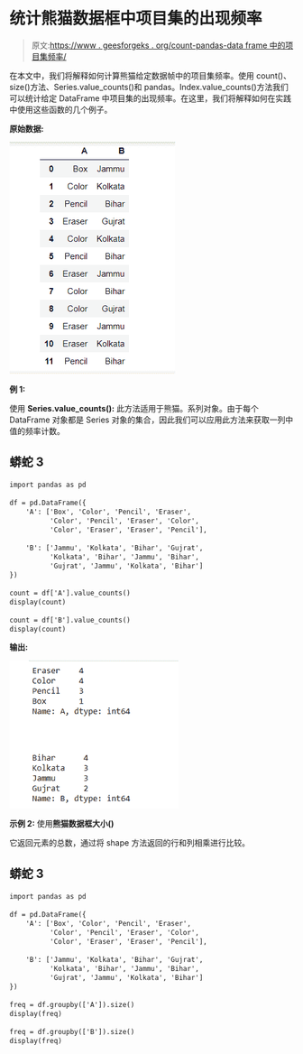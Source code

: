 # 统计熊猫数据框中项目集的出现频率

> 原文:[https://www . geesforgeks . org/count-pandas-data frame 中的项目集频率/](https://www.geeksforgeeks.org/count-frequency-of-itemsets-in-pandas-dataframe/)

在本文中，我们将解释如何计算熊猫给定数据帧中的项目集频率。使用 count()、size()方法、Series.value_counts()和 pandas。Index.value_counts()方法我们可以统计给定 DataFrame 中项目集的出现频率。在这里，我们将解释如何在实践中使用这些函数的几个例子。

**原始数据:**

![](img/45f04e21da88ae86636be97f2537521e.png)

**例 1:**

使用 **Series.value_counts():** 此方法适用于熊猫。系列对象。由于每个 DataFrame 对象都是 Series 对象的集合，因此我们可以应用此方法来获取一列中值的频率计数。

## 蟒蛇 3

```
import pandas as pd

df = pd.DataFrame({
    'A': ['Box', 'Color', 'Pencil', 'Eraser', 
          'Color', 'Pencil', 'Eraser', 'Color', 
          'Color', 'Eraser', 'Eraser', 'Pencil'],

    'B': ['Jammu', 'Kolkata', 'Bihar', 'Gujrat',
          'Kolkata', 'Bihar', 'Jammu', 'Bihar',
          'Gujrat', 'Jammu', 'Kolkata', 'Bihar']
})

count = df['A'].value_counts()
display(count)

count = df['B'].value_counts()
display(count)
```

**输出:**

![](img/b20afd637f33f7582bc6327136161dcb.png)

**示例 2:** 使用**熊猫数据框大小()**

它返回元素的总数，通过将 shape 方法返回的行和列相乘进行比较。

## 蟒蛇 3

```
import pandas as pd

df = pd.DataFrame({
    'A': ['Box', 'Color', 'Pencil', 'Eraser',
          'Color', 'Pencil', 'Eraser', 'Color',
          'Color', 'Eraser', 'Eraser', 'Pencil'],

    'B': ['Jammu', 'Kolkata', 'Bihar', 'Gujrat', 
          'Kolkata', 'Bihar', 'Jammu', 'Bihar',
          'Gujrat', 'Jammu', 'Kolkata', 'Bihar']
})

freq = df.groupby(['A']).size()
display(freq)

freq = df.groupby(['B']).size()
display(freq)
```